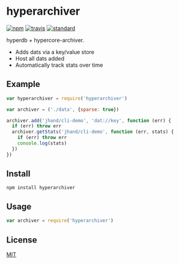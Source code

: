 # hyperarchiver

[![npm][npm-image]][npm-url]
[![travis][travis-image]][travis-url]
[![standard][standard-image]][standard-url]

hyperdb + hypercore-archiver. 

* Adds dats via a key/value store
* Host all dats added
* Automatically track stats over time

## Example

```js
var hyperarchiver = require('hyperarchiver')

var archiver = ('./data', {sparse: true})

archiver.add('jhand/cli-demo', 'dat://key', function (err) {
  if (err) throw err
  archiver.getStats('jhand/cli-demo', function (err, stats) {
    if (err) throw err
    console.log(stats)
  })
})
```

## Install

```
npm install hyperarchiver
```

## Usage

```js
var archiver = require('hyperarchiver')
```

## License

[MIT](LICENSE.md)

[npm-image]: https://img.shields.io/npm/v/hyperarchiver.svg?style=flat-square
[npm-url]: https://www.npmjs.com/package/hyperarchiver
[travis-image]: https://img.shields.io/travis/joehand/hyperarchiver.svg?style=flat-square
[travis-url]: https://travis-ci.org/joehand/hyperarchiver
[standard-image]: https://img.shields.io/badge/code%20style-standard-brightgreen.svg?style=flat-square
[standard-url]: http://npm.im/standard
